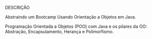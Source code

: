 DESCRIÇÃO

Abstraindo um Bootcamp Usando Orientação a Objetos em Java.

Programação Orientada a Objetos (POO) com Java e os pilares da OO: Abstração, Encapsulamento, Herança e Polimorfismo.
